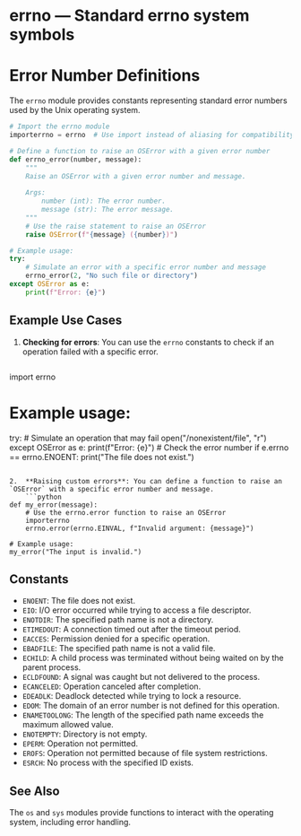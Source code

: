 # errno — Standard errno system symbols

**Error Number Definitions**
=====================================

The `errno` module provides constants representing standard error numbers used by the Unix operating system.

```python
# Import the errno module
importerrno = errno  # Use import instead of aliasing for compatibility with Python 3.x

# Define a function to raise an OSError with a given error number
def errno_error(number, message):
    """
    Raise an OSError with a given error number and message.
    
    Args:
        number (int): The error number.
        message (str): The error message.
    """
    # Use the raise statement to raise an OSError
    raise OSError(f"{message} ({number})")

# Example usage:
try:
    # Simulate an error with a specific error number and message
    errno_error(2, "No such file or directory")
except OSError as e:
    print(f"Error: {e}")
```

**Example Use Cases**
--------------------

1.  **Checking for errors**: You can use the `errno` constants to check if an operation failed with a specific error.
    ```python
import errno

# Example usage:
try:
    # Simulate an operation that may fail
    open("/nonexistent/file", "r")
except OSError as e:
    print(f"Error: {e}")
    # Check the error number
    if e.errno == errno.ENOENT:
        print("The file does not exist.")
```

2.  **Raising custom errors**: You can define a function to raise an `OSError` with a specific error number and message.
    ```python
def my_error(message):
    # Use the errno.error function to raise an OSError
    importerrno
    errno.error(errno.EINVAL, f"Invalid argument: {message}")

# Example usage:
my_error("The input is invalid.")
```

**Constants**
--------------

*   `ENOENT`: The file does not exist.
*   `EIO`: I/O error occurred while trying to access a file descriptor.
*   `ENOTDIR`: The specified path name is not a directory.
*   `ETIMEDOUT`: A connection timed out after the timeout period.
*   `EACCES`: Permission denied for a specific operation.
*   `EBADFILE`: The specified path name is not a valid file.
*   `ECHILD`: A child process was terminated without being waited on by the parent process.
*   `ECLDFOUND`: A signal was caught but not delivered to the process.
*   `ECANCELED`: Operation canceled after completion.
*   `EDEADLK`: Deadlock detected while trying to lock a resource.
*   `EDOM`: The domain of an error number is not defined for this operation.
*   `ENAMETOOLONG`: The length of the specified path name exceeds the maximum allowed value.
*   `ENOTEMPTY`: Directory is not empty.
*   `EPERM`: Operation not permitted.
*   `EROFS`: Operation not permitted because of file system restrictions.
*   `ESRCH`: No process with the specified ID exists.

**See Also**
--------------

The `os` and `sys` modules provide functions to interact with the operating system, including error handling.
